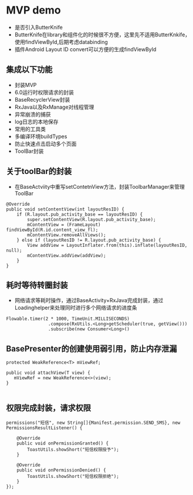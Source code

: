 # MVP demo
* 是否引入ButterKnife
* ButterKnife在library和组件化的时候很不方便，这里先不适用ButterKnkife，使用findViewById,后期考虑databinding
* 插件Android Layout ID convert可以方便的生成findViewById

## 集成以下功能
* 封装MVP
* 6.0运行时权限请求的封装
* BaseRecyclerView封装
* RxJava以及RxManage对线程管理
* 异常崩溃的捕获
* log日志的本地保存
* 常用的工具类
* 多编译环境buildTypes
* 防止快速点击启动多个页面
* ToolBar封装

##  关于toolBar的封装 
* 在BaseActviity中重写setContetnView方法，封装ToolbarManager来管理ToolBar
````
@Override
public void setContentView(int layoutResID) {
    if (R.layout.pub_activity_base == layoutResID) {
        super.setContentView(R.layout.pub_activity_base);
        mContentView = (FrameLayout) findViewById(R.id.content_view_fl);
        mContentView.removeAllViews();
    } else if (layoutResID != R.layout.pub_activity_base) {
        View addView = LayoutInflater.from(this).inflate(layoutResID, null);
        mContentView.addView(addView);
    }
}
````

##  耗时等待转圈封装
* 网络请求等耗时操作，通过BaseActivity+RxJava完成封装，通过Loadinghelper来处理同时进行多个网络请求的进度条
````
Flowable.timer(2 * 1000, TimeUnit.MILLISECONDS)
                .compose(RxUtils.<Long>getScheduler(true, getView()))
                .subscribe(new Consumer<Long>()
````
## BasePresenter的创建使用弱引用，防止内存泄漏
````
protected WeakReference<T> mViewRef;

public void attachView(T view) {
   mViewRef = new WeakReference<>(view);
}
    
```` 
## 权限完成封装，请求权限
````
permissions("短信", new String[]{Manifest.permission.SEND_SMS}, new PermissionsResultListener() {

    @Override
    public void onPermissionGranted() {
        ToastUtils.showShort("短信权限授予");
    }

    @Override
    public void onPermissionDenied() {
        ToastUtils.showShort("短信权限拒绝");
    }
});
````

